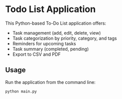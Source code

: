 # Todo List Application

This Python-based To-Do List application offers:
- Task management (add, edit, delete, view)
- Task categorization by priority, category, and tags
- Reminders for upcoming tasks
- Task summary (completed, pending)
- Export to CSV and PDF

## Usage

Run the application from the command line:
```shell
python main.py